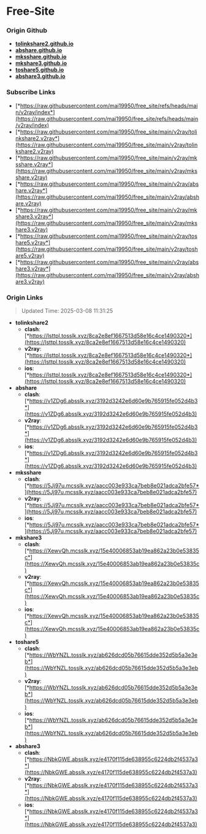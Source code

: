 # Free-Site

### Origin Github

- [**tolinkshare2.github.io**](https://github.com/tolinkshare2/tolinkshare2.github.io)
- [**abshare.github.io**](https://github.com/abshare/abshare.github.io)
- [**mksshare.github.io**](https://github.com/mksshare/mksshare.github.io)
- [**mkshare3.github.io**](https://github.com/mkshare3/mkshare3.github.io)
- [**toshare5.github.io**](https://github.com/toshare5/toshare5.github.io)
- [**abshare3.github.io**](https://github.com/abshare3/abshare3.github.io)

### Subscribe Links

- [*https://raw.githubusercontent.com/mai19950/free_site/refs/heads/main/v2ray/index*](https://raw.githubusercontent.com/mai19950/free_site/refs/heads/main/v2ray/index)
- [*https://raw.githubusercontent.com/mai19950/free_site/main/v2ray/tolinkshare2.v2ray*](https://raw.githubusercontent.com/mai19950/free_site/main/v2ray/tolinkshare2.v2ray)
- [*https://raw.githubusercontent.com/mai19950/free_site/main/v2ray/mksshare.v2ray*](https://raw.githubusercontent.com/mai19950/free_site/main/v2ray/mksshare.v2ray)
- [*https://raw.githubusercontent.com/mai19950/free_site/main/v2ray/abshare.v2ray*](https://raw.githubusercontent.com/mai19950/free_site/main/v2ray/abshare.v2ray)
- [*https://raw.githubusercontent.com/mai19950/free_site/main/v2ray/mkshare3.v2ray*](https://raw.githubusercontent.com/mai19950/free_site/main/v2ray/mkshare3.v2ray)
- [*https://raw.githubusercontent.com/mai19950/free_site/main/v2ray/toshare5.v2ray*](https://raw.githubusercontent.com/mai19950/free_site/main/v2ray/toshare5.v2ray)
- [*https://raw.githubusercontent.com/mai19950/free_site/main/v2ray/abshare3.v2ray*](https://raw.githubusercontent.com/mai19950/free_site/main/v2ray/abshare3.v2ray)

### Origin Links

> Updated Time: 2025-03-08 11:31:25

- **tolinkshare2**
  - **clash**: [*https://Isttpl.tosslk.xyz/8ca2e8ef1667513d58e16c4ce1490320*](https://Isttpl.tosslk.xyz/8ca2e8ef1667513d58e16c4ce1490320)
  - **v2ray**: [*https://Isttpl.tosslk.xyz/8ca2e8ef1667513d58e16c4ce1490320*](https://Isttpl.tosslk.xyz/8ca2e8ef1667513d58e16c4ce1490320)
  - **ios**: [*https://Isttpl.tosslk.xyz/8ca2e8ef1667513d58e16c4ce1490320*](https://Isttpl.tosslk.xyz/8ca2e8ef1667513d58e16c4ce1490320)
- **abshare**
  - **clash**: [*https://v1ZDg6.absslk.xyz/3192d3242e6d60e9b765915fe052d4b3*](https://v1ZDg6.absslk.xyz/3192d3242e6d60e9b765915fe052d4b3)
  - **v2ray**: [*https://v1ZDg6.absslk.xyz/3192d3242e6d60e9b765915fe052d4b3*](https://v1ZDg6.absslk.xyz/3192d3242e6d60e9b765915fe052d4b3)
  - **ios**: [*https://v1ZDg6.absslk.xyz/3192d3242e6d60e9b765915fe052d4b3*](https://v1ZDg6.absslk.xyz/3192d3242e6d60e9b765915fe052d4b3)
- **mksshare**
  - **clash**: [*https://5Jj97u.mcsslk.xyz/aacc003e933ca7beb8e021adca2bfe57*](https://5Jj97u.mcsslk.xyz/aacc003e933ca7beb8e021adca2bfe57)
  - **v2ray**: [*https://5Jj97u.mcsslk.xyz/aacc003e933ca7beb8e021adca2bfe57*](https://5Jj97u.mcsslk.xyz/aacc003e933ca7beb8e021adca2bfe57)
  - **ios**: [*https://5Jj97u.mcsslk.xyz/aacc003e933ca7beb8e021adca2bfe57*](https://5Jj97u.mcsslk.xyz/aacc003e933ca7beb8e021adca2bfe57)
- **mkshare3**
  - **clash**: [*https://XewvQh.mcsslk.xyz/15e40006853ab19ea862a23b0e53835c*](https://XewvQh.mcsslk.xyz/15e40006853ab19ea862a23b0e53835c)
  - **v2ray**: [*https://XewvQh.mcsslk.xyz/15e40006853ab19ea862a23b0e53835c*](https://XewvQh.mcsslk.xyz/15e40006853ab19ea862a23b0e53835c)
  - **ios**: [*https://XewvQh.mcsslk.xyz/15e40006853ab19ea862a23b0e53835c*](https://XewvQh.mcsslk.xyz/15e40006853ab19ea862a23b0e53835c)
- **toshare5**
  - **clash**: [*https://WbYNZL.tosslk.xyz/ab626dcd05b76615dde352d5b5a3e3eb*](https://WbYNZL.tosslk.xyz/ab626dcd05b76615dde352d5b5a3e3eb)
  - **v2ray**: [*https://WbYNZL.tosslk.xyz/ab626dcd05b76615dde352d5b5a3e3eb*](https://WbYNZL.tosslk.xyz/ab626dcd05b76615dde352d5b5a3e3eb)
  - **ios**: [*https://WbYNZL.tosslk.xyz/ab626dcd05b76615dde352d5b5a3e3eb*](https://WbYNZL.tosslk.xyz/ab626dcd05b76615dde352d5b5a3e3eb)
- **abshare3**
  - **clash**: [*https://NbkGWE.absslk.xyz/e4170f115de638955c6224db2f4537a3*](https://NbkGWE.absslk.xyz/e4170f115de638955c6224db2f4537a3)
  - **v2ray**: [*https://NbkGWE.absslk.xyz/e4170f115de638955c6224db2f4537a3*](https://NbkGWE.absslk.xyz/e4170f115de638955c6224db2f4537a3)
  - **ios**: [*https://NbkGWE.absslk.xyz/e4170f115de638955c6224db2f4537a3*](https://NbkGWE.absslk.xyz/e4170f115de638955c6224db2f4537a3)
